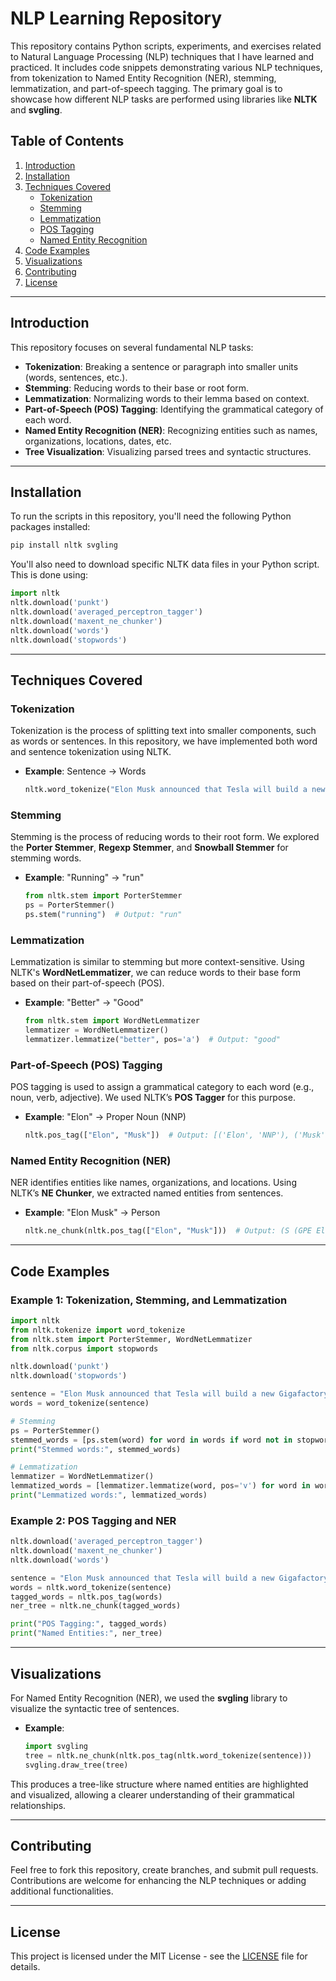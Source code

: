 
# NLP Learning Repository

This repository contains Python scripts, experiments, and exercises related to Natural Language Processing (NLP) techniques that I have learned and practiced. It includes code snippets demonstrating various NLP techniques, from tokenization to Named Entity Recognition (NER), stemming, lemmatization, and part-of-speech tagging. The primary goal is to showcase how different NLP tasks are performed using libraries like **NLTK** and **svgling**.

## Table of Contents

1. [Introduction](#introduction)
2. [Installation](#installation)
3. [Techniques Covered](#techniques-covered)
    - [Tokenization](#tokenization)
    - [Stemming](#stemming)
    - [Lemmatization](#lemmatization)
    - [POS Tagging](#pos-tagging)
    - [Named Entity Recognition](#named-entity-recognition)
4. [Code Examples](#code-examples)
5. [Visualizations](#visualizations)
6. [Contributing](#contributing)
7. [License](#license)

---

## Introduction

This repository focuses on several fundamental NLP tasks:

- **Tokenization**: Breaking a sentence or paragraph into smaller units (words, sentences, etc.).
- **Stemming**: Reducing words to their base or root form.
- **Lemmatization**: Normalizing words to their lemma based on context.
- **Part-of-Speech (POS) Tagging**: Identifying the grammatical category of each word.
- **Named Entity Recognition (NER)**: Recognizing entities such as names, organizations, locations, dates, etc.
- **Tree Visualization**: Visualizing parsed trees and syntactic structures.

---

## Installation

To run the scripts in this repository, you'll need the following Python packages installed:

```bash
pip install nltk svgling
```

You'll also need to download specific NLTK data files in your Python script. This is done using:

```python
import nltk
nltk.download('punkt')
nltk.download('averaged_perceptron_tagger')
nltk.download('maxent_ne_chunker')
nltk.download('words')
nltk.download('stopwords')
```

---

## Techniques Covered

### Tokenization

Tokenization is the process of splitting text into smaller components, such as words or sentences. In this repository, we have implemented both word and sentence tokenization using NLTK.

- **Example**: Sentence → Words

  ```python
  nltk.word_tokenize("Elon Musk announced that Tesla will build a new Gigafactory in Berlin by the end of 2025.")
  ```

### Stemming

Stemming is the process of reducing words to their root form. We explored the **Porter Stemmer**, **Regexp Stemmer**, and **Snowball Stemmer** for stemming words.

- **Example**: "Running" → "run"

  ```python
  from nltk.stem import PorterStemmer
  ps = PorterStemmer()
  ps.stem("running")  # Output: "run"
  ```

### Lemmatization

Lemmatization is similar to stemming but more context-sensitive. Using NLTK's **WordNetLemmatizer**, we can reduce words to their base form based on their part-of-speech (POS).

- **Example**: "Better" → "Good"

  ```python
  from nltk.stem import WordNetLemmatizer
  lemmatizer = WordNetLemmatizer()
  lemmatizer.lemmatize("better", pos='a')  # Output: "good"
  ```

### Part-of-Speech (POS) Tagging

POS tagging is used to assign a grammatical category to each word (e.g., noun, verb, adjective). We used NLTK’s **POS Tagger** for this purpose.

- **Example**: "Elon" → Proper Noun (NNP)

  ```python
  nltk.pos_tag(["Elon", "Musk"])  # Output: [('Elon', 'NNP'), ('Musk', 'NNP')]
  ```

### Named Entity Recognition (NER)

NER identifies entities like names, organizations, and locations. Using NLTK’s **NE Chunker**, we extracted named entities from sentences.

- **Example**: "Elon Musk" → Person

  ```python
  nltk.ne_chunk(nltk.pos_tag(["Elon", "Musk"]))  # Output: (S (GPE Elon/NNP Musk/NNP))
  ```

---

## Code Examples

### Example 1: Tokenization, Stemming, and Lemmatization

```python
import nltk
from nltk.tokenize import word_tokenize
from nltk.stem import PorterStemmer, WordNetLemmatizer
from nltk.corpus import stopwords

nltk.download('punkt')
nltk.download('stopwords')

sentence = "Elon Musk announced that Tesla will build a new Gigafactory in Berlin by the end of 2025."
words = word_tokenize(sentence)

# Stemming
ps = PorterStemmer()
stemmed_words = [ps.stem(word) for word in words if word not in stopwords.words('english')]
print("Stemmed words:", stemmed_words)

# Lemmatization
lemmatizer = WordNetLemmatizer()
lemmatized_words = [lemmatizer.lemmatize(word, pos='v') for word in words if word not in stopwords.words('english')]
print("Lemmatized words:", lemmatized_words)
```

### Example 2: POS Tagging and NER

```python
nltk.download('averaged_perceptron_tagger')
nltk.download('maxent_ne_chunker')
nltk.download('words')

sentence = "Elon Musk announced that Tesla will build a new Gigafactory in Berlin by the end of 2025."
words = nltk.word_tokenize(sentence)
tagged_words = nltk.pos_tag(words)
ner_tree = nltk.ne_chunk(tagged_words)

print("POS Tagging:", tagged_words)
print("Named Entities:", ner_tree)
```

---

## Visualizations

For Named Entity Recognition (NER), we used the **svgling** library to visualize the syntactic tree of sentences.

- **Example**:

  ```python
  import svgling
  tree = nltk.ne_chunk(nltk.pos_tag(nltk.word_tokenize(sentence)))
  svgling.draw_tree(tree)
  ```

This produces a tree-like structure where named entities are highlighted and visualized, allowing a clearer understanding of their grammatical relationships.

---

## Contributing

Feel free to fork this repository, create branches, and submit pull requests. Contributions are welcome for enhancing the NLP techniques or adding additional functionalities.

---

## License

This project is licensed under the MIT License - see the [LICENSE](LICENSE) file for details.
